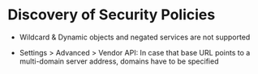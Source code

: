 # Discovery of Security Policies

-   Wildcard & Dynamic objects and negated services are not supported

-   Settings > Advanced > Vendor API: In case that base URL points to a
    multi-domain server address, domains have to be specified
